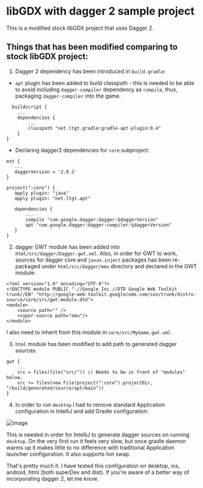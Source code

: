 # libGDX with dagger 2 sample project

This is a modified stock libGDX project that uses Dagger 2.

## Things that has been modified comparing to stock libGDX project:

1. Dagger 2 dependency has been introduced in `build.gradle`:
  * `apt` plugin has been added to build classpath - this is needed to be able to avoid including `dagger-compiler` 
 dependency as `compile`, thus, packaging `dagger-compiler` into the game.
```
  buildscript {
    ...
    dependencies {
        ...
        classpath "net.ltgt.gradle:gradle-apt-plugin:0.4"
    }
}
```
  * Declaring dagger2 dependencies for `core` subproject:
 
 ```
ext {
    ...
    daggerVersion = '2.0.2'
}

 project(":core") {
    apply plugin: "java"
    apply plugin: "net.ltgt.apt"

    dependencies {
        ...
        compile "com.google.dagger:dagger:$daggerVersion"
        apt "com.google.dagger:dagger-compiler:$daggerVersion"
    }
}
```
2. dagger GWT module has been added into `html/src/dagger/Dagger.gwt.xml`. Also, in order for GWT to work, sources for dagger 
core and `javax.inject` packages has been re-packaged under `html/src/dagger/emu` directory and declared 
in the GWT module:

```
<?xml version="1.0" encoding="UTF-8"?>
<!DOCTYPE module PUBLIC "-//Google Inc.//DTD Google Web Toolkit trunk//EN" "http://google-web-toolkit.googlecode.com/svn/trunk/distro-source/core/src/gwt-module.dtd">
<module>
    <source path="" />
    <super-source path="emu"/>
</module>
```
I also need to inherit from this module in `core/src/MyGame.gwt.xml`.

3. `html` module has been modified to add path to generated dagger sources:

```
gwt {
    ...
    src = files(file("src/")) // Needs to be in front of "modules" below.
    src += files(new File(project(":core").projectDir, "/build/generated/source/apt/main"))
}
```

4. In order to run `desktop` I had to remove standard Application configuration in IntelliJ and add Gradle 
configuration:

![image](https://cloud.githubusercontent.com/assets/3080318/11165494/b6af7908-8b19-11e5-968b-652e0bd22569.png)

This is needed in order for IntelliJ to generate dagger sources on running `desktop`. On the very first run it 
feels very slow, but once gradle daemon warms up it makes little to no difference with traditional Application launcher configuration. It also supports hot swap.

That's pretty much it. I have tested this configuration on desktop, ios, android, html (both superDev and dist).
If you're aware of a better way of incorporating dagger 2, let me know.
